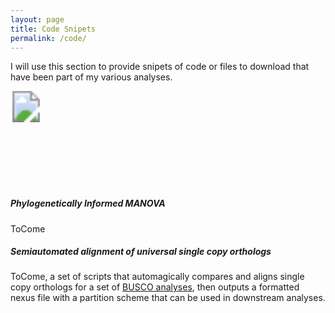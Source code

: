 ```yaml
---
layout: page
title: Code Snipets
permalink: /code/
---
```


I will use this section to provide snipets of code or files to download that have been part of my various analyses.
<?xml version="1.0" standalone="no"?>
<!DOCTYPE svg PUBLIC "-//W3C//DTD SVG 1.1//EN" 
  "http://www.w3.org/Graphics/SVG/1.1/DTD/svg11.dtd">
<svg width="5cm" height="4cm" version="1.1"
     xmlns="http://www.w3.org/2000/svg" xmlns:xlink= "http://www.w3.org/1999/xlink">
	<image xlink:href="
https://github.com/jsoghigian/jsoghigian.github.io/blob/master/Download_alt_font_awesome.svg" x="0" y="0" height="50px" width="50px"/>
</svg>

##### Phylogenetically Informed MANOVA

ToCome

##### Semiautomated alignment of universal single copy orthologs

ToCome, a set of scripts that automagically compares and aligns single copy orthologs for a set of [BUSCO analyses](http://busco.ezlab.org/), then outputs a formatted nexus file with a partition scheme that can be used in downstream analyses.
